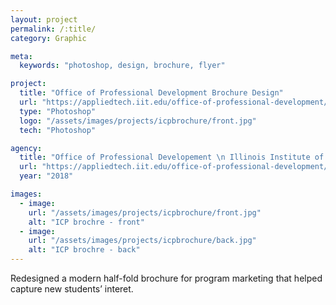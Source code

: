 ```yaml
---
layout: project
permalink: /:title/
category: Graphic

meta:
  keywords: "photoshop, design, brochure, flyer"

project:
  title: "Office of Professional Development Brochure Design"
  url: "https://appliedtech.iit.edu/office-of-professional-development/international/about"
  type: "Photoshop"
  logo: "/assets/images/projects/icpbrochure/front.jpg"
  tech: "Photoshop"

agency:
  title: "Office of Professional Developement \n Illinois Institute of Technology"
  url: "https://appliedtech.iit.edu/office-of-professional-development/international/about"
  year: "2018"

images:
  - image:
    url: "/assets/images/projects/icpbrochure/front.jpg"
    alt: "ICP brochre - front"
  - image:
    url: "/assets/images/projects/icpbrochure/back.jpg"
    alt: "ICP brochre - back"
---
```

<p>Redesigned a modern half-fold brochure for program marketing that helped capture new students’ interet.</p>
